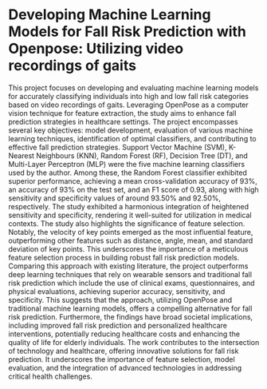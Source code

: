 # Developing Machine Learning Models for Fall Risk Prediction with Openpose: Utilizing video recordings of gaits

This project focuses on developing and evaluating machine learning models for accurately
classifying individuals into high and low fall risk categories based on video recordings of gaits.
Leveraging OpenPose as a computer vision technique for feature extraction, the study aims to
enhance fall prediction strategies in healthcare settings. The project encompasses several key
objectives: model development, evaluation of various machine learning techniques,
identification of optimal classifiers, and contributing to effective fall prediction strategies.
Support Vector Machine (SVM), K-Nearest Neighbours (KNN), Random Forest (RF),
Decision Tree (DT), and Multi-Layer Perceptron (MLP) were the five machine learning
classifiers used by the author. Among these, the Random Forest classifier exhibited superior
performance, achieving a mean cross-validation accuracy of 93%, an accuracy of 93% on the
test set, and an F1 score of 0.93, along with high sensitivity and specificity values of around
93.50% and 92.50%, respectively. The study exhibited a harmonious integration of heightened
sensitivity and specificity, rendering it well-suited for utilization in medical contexts.
The study also highlights the significance of feature selection. Notably, the velocity of key
points emerged as the most influential feature, outperforming other features such as distance,
angle, mean, and standard deviation of key points. This underscores the importance of a
meticulous feature selection process in building robust fall risk prediction models.
Comparing this approach with existing literature, the project outperforms deep learning
techniques that rely on wearable sensors and traditional fall risk prediction which include the
use of clinical exams, questionnaires, and physical evaluations, achieving superior accuracy,
sensitivity, and specificity. This suggests that the approach, utilizing OpenPose and traditional
machine learning models, offers a compelling alternative for fall risk prediction.
Furthermore, the findings have broad societal implications, including improved fall risk
prediction and personalized healthcare interventions, potentially reducing healthcare costs and
enhancing the quality of life for elderly individuals. The work contributes to the intersection of
technology and healthcare, offering innovative solutions for fall risk prediction. It underscores
the importance of feature selection, model evaluation, and the integration of advanced
technologies in addressing critical health challenges.
